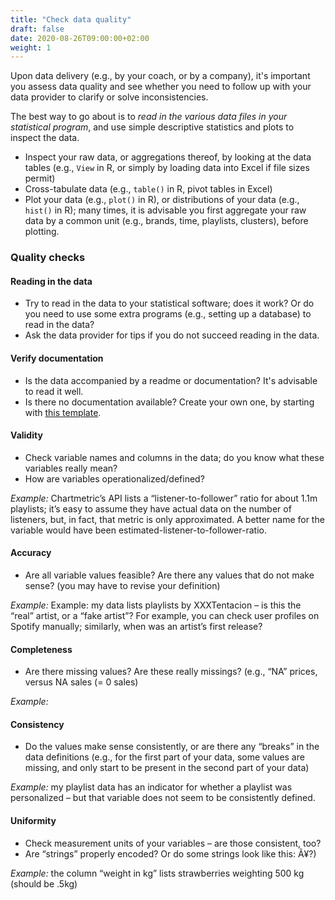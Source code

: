```yaml
---
title: "Check data quality"
draft: false
date: 2020-08-26T09:00:00+02:00
weight: 1
---
```


Upon data delivery (e.g., by your coach, or by a company), it's important you assess data quality and see whether you need to follow up with your data provider to clarify or solve inconsistencies.

The best way to go about is to *read in the various data files in your statistical program*, and use simple descriptive statistics and plots to inspect the data.

- Inspect your raw data, or aggregations thereof, by looking at the data tables (e.g., `View` in R, or simply by loading data into Excel if file sizes permit)
- Cross-tabulate data (e.g., `table()` in R, pivot tables in Excel)
- Plot your data (e.g., `plot()` in R), or distributions of your data (e.g., `hist()` in R); many times, it is advisable you first aggregate your raw data by a common unit (e.g., brands, time, playlists, clusters), before plotting.

### Quality checks

#### Reading in the data

- Try to read in the data to your statistical software; does it work? Or do you need to use some extra programs (e.g., setting up a database) to read in the data?
- Ask the data provider for tips if you do not succeed reading in the data.

#### Verify documentation

- Is the data accompanied by a readme or documentation? It's advisable to read it well.
- Is there no documentation available? Create your own one, by starting with [this template](http://tilburgsciencehub.com/workflow/documenting-data/).

#### Validity

- Check variable names and columns in the data; do you know what these variables really mean?
- How are variables operationalized/defined?

*Example:* Chartmetric’s API lists a “listener-to-follower” ratio for about 1.1m playlists; it’s easy to assume they have actual data on the number of listeners, but, in fact, that metric is only approximated. A better name for the variable would have been estimated-listener-to-follower-ratio.

#### Accuracy

- Are all variable values feasible? Are there any values that do not make sense? (you may have to revise your definition)

*Example:* Example: my data lists playlists by XXXTentacion – is this the “real” artist, or a “fake artist”? For example, you can check user profiles on Spotify manually; similarly, when was an artist’s first release?

#### Completeness

- Are there missing values? Are these really missings? (e.g., “NA” prices, versus NA sales (= 0 sales)

*Example:*

#### Consistency

- Do the values make sense consistently, or are there any “breaks” in the data definitions (e.g., for the first part of your data, some values are missing, and only start to be present in the second part of your data)

*Example:* my playlist data has an indicator for whether a playlist was personalized – but that variable does not seem to be consistently defined.

#### Uniformity

- Check measurement units of your variables – are those consistent, too?
- Are “strings” properly encoded? Or do some strings look like this: Ã¥?)

*Example:* the column “weight in kg” lists strawberries weighting 500 kg (should be .5kg)
